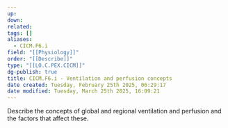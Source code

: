 ```yaml
---
up: 
down: 
related: 
tags: []
aliases:
  - CICM.F6.i
field: "[[Physiology]]"
order: "[[Describe]]"
type: "[[LO.C.PEX.CICM]]"
dg-publish: true
title: CICM.F6.i - Ventilation and perfusion concepts
date created: Tuesday, February 25th 2025, 06:29:17
date modified: Tuesday, March 25th 2025, 16:09:21
---
```


Describe the concepts of global and regional ventilation and perfusion and the factors that affect these.

